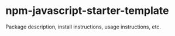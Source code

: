 # npm-javascript-starter-template

Package description, install instructions, usage instructions, etc.
